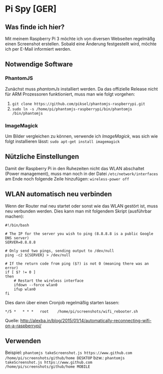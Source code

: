 # Pi Spy [GER]
## Was finde ich hier?
Mit meinem Raspberry Pi 3 möchte ich von diversen Webseiten regelmäßg einen Screenshot erstellen.
Sobald eine Änderung festgestellt wird, möchte ich per E-Mail informiert werden.

## Notwendige Software
### PhantomJS
Zunächst muss *phantomJs* installiert werden. Da das offizielle Release nicht für ARM Prozessoren 
funktioniert, muss man wie folgt vorgehen:
1. `git clone https://github.com/piksel/phantomjs-raspberrypi.git`
2. `sudo ln -s /home/pi/phantomjs-raspberrypi/bin/phantomjs /bin/phantomjs`

### ImageMagick
Um Bilder vergleichen zu können, verwende ich *ImageMagick*, was sich wie folgt installieren lässt:
`sudo apt-get install imagemagick`


## Nützliche Einstellungen
Damit der Raspberry Pi in den Ruhezeiten nicht das WLAN abschaltet (Power management), muss man noch
in der Datei `/etc/network/interfaces` am Ende noch folgende Zeile hinzufügen:
```wireless-power off```

## WLAN automatisch neu verbinden
Wenn der Router mal neu startet oder sonst wie das WLAN gestört ist, muss neu verbunden werden.
Dies kann man mit folgendem Skript (ausführbar machen):
```
#!/bin/bash

# The IP for the server you wish to ping (8.8.8.8 is a public Google DNS server)
SERVER=8.8.8.8

# Only send two pings, sending output to /dev/null
ping -c2 ${SERVER} > /dev/null

# If the return code from ping ($?) is not 0 (meaning there was an error)
if [ $? != 0 ]
then
    # Restart the wireless interface
    ifdown --force wlan0
    ifup wlan0
fi
```

Dies dann über einen Cronjob regelmäßig starten lassen:
```
*/5 *   * * *   root    /home/pi/screenshots/wifi_rebooter.sh
```

Quelle: http://alexba.in/blog/2015/01/14/automatically-reconnecting-wifi-on-a-raspberrypi/


## Verwenden
Beispiel:
```phantomjs takeScreenshot.js https://www.github.com /home/pi/screenshots/github/home DESKTOP```
bzw.:
```phantomjs takeScreenshot.js https://www.github.com /home/pi/screenshots/github/home MOBILE```
